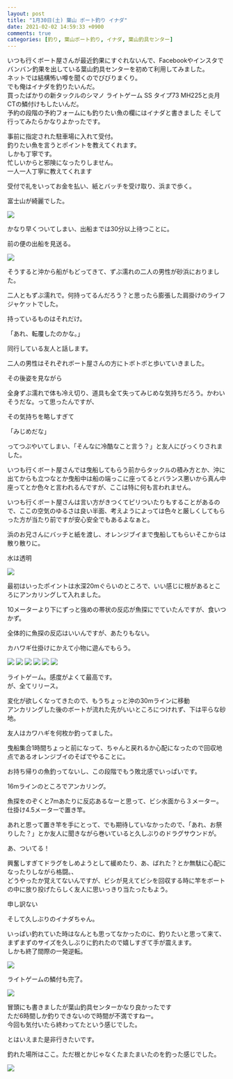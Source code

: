 ```yaml
---
layout: post
title: "1月30日(土) 葉山 ボート釣り イナダ"
date: 2021-02-02 14:59:33 +0900
comments: true
categories: [釣り, 葉山ボート釣り, イナダ, 葉山釣具センター]
---
```


いつも行くボート屋さんが最近釣果にすぐれないんで、Facebookやインスタでバンバン釣果を出している葉山釣具センターを初めて利用してみました。    
ネットでは結構怖い噂を聞くのでびびりまくり。  
でも俺はイナダを釣りたいんだ。  
買ったばかりの新タックルのシマノ ライトゲーム SS タイプ73 MH225と炎月CTの鱗付けもしたいんだ。  
予約の段階の予約フォームにも釣りたい魚の欄にはイナダと書きました
そして行ってみたらかなりよかったです。  

<!-- more -->  

<script async src="//pagead2.googlesyndication.com/pagead/js/adsbygoogle.js"></script>    
<ins class="adsbygoogle"    
     style="display:block; text-align:center;"    
     data-ad-layout="in-article"    
     data-ad-format="fluid"    
     data-ad-client="ca-pub-7039502723411845"    
     data-ad-slot="8206045005"></ins>    
<script>    
     (adsbygoogle = window.adsbygoogle || []).push({});    
</script>   

事前に指定された駐車場に入れて受付。  
釣りたい魚を言うとポイントを教えてくれます。  
しかも丁寧です。  
忙しいからと邪険になったりしません。  
一人一人丁寧に教えてくれます  
  
受付で礼をいってお金を払い、紙とバッチを受け取り、浜まで歩く。  
  
富士山が綺麗でした。  

<img src="/images/blog/20210202/IMG_9161.JPG">  

かなり早くついてしまい、出船までは30分以上待つことに。  

前の便の出船を見送る。  

<img src="/images/blog/20210202/IMG_9169.JPG">  

  
そうすると沖から船がもどってきて、ずぶ濡れの二人の男性が砂浜におりました。  
  
二人ともずぶ濡れで。何持ってるんだろう？と思ったら膨張した肩掛けのライフジャケットでした。  
  
持っているものはそれだけ。  
  
「あれ、転覆したのかな。」  
  
同行している友人と話します。  
  
二人の男性はそれぞれボート屋さんの方にトボトボと歩いていきました。  
  
その後姿を見ながら  
  
全身ずぶ濡れで体も冷え切り、道具も全て失ってみじめな気持ちだろう。かわいそうだな。って思ったんですが、  
  
その気持ちを略しすぎて  
  
「みじめだな」  
  
ってつぶやいてしまい、「そんなに冷酷なこと言う？」と友人にびっくりされました。  
  
いつも行くボート屋さんでは曳船してもらう前からタックルの積み方とか、沖に出てからも立つなとか曳船中は船の端っこに座ってるとバランス悪いから真ん中座ってとか色々と言われるんですが、ここは特に何も言われません。  
  
いつも行くボート屋さんは言い方がきつくてピリついたりもすることがあるので、ここの空気のゆるさは良い半面、考えようによっては色々と厳しくしてもらった方が当たり前ですが安心安全でもあるよなぁと。  
  
浜のお兄さんにバッチと紙を渡し、オレンジブイまで曳船してもらいそこからは散り散りに。  

水は透明  

<img src="/images/blog/20210202/IMG_9178.JPG">  

  
最初はいったポイントは水深20mぐらいのところで、いい感じに根があるところにアンカリングして入れました。

10メーターより下にずっと強めの帯状の反応が魚探にでていたんですが、食いつかず。  
  
全体的に魚探の反応はいいんですが、あたりもない。  
  
カハワギ仕掛けにかえて小物に遊んでもらう。  

<img src="/images/blog/20210202/IMG_9186.JPG">  
<img src="/images/blog/20210202/IMG_9190.JPG">  
<img src="/images/blog/20210202/IMG_9196.JPG">  
<img src="/images/blog/20210202/IMG_9198.JPG">  
<img src="/images/blog/20210202/IMG_9201.JPG">  
<img src="/images/blog/20210202/IMG_9206.JPG">  

ライトゲーム。感度がよくて最高です。  
が、全てリリース。  
  
変化が欲しくなってきたので、もうちょっと沖の30mラインに移動  
アンカリングした後のボートが流れた先がいいところにつけれず、下は平らな砂地。  
  
友人はカワハギを何枚か釣ってました。  

曳船集合1時間ちょっと前になって、ちゃんと戻れるか心配になったので回収地点であるオレンジブイのそばでやることに。  
  
お持ち帰りの魚釣ってないし、この段階でもう敗北感でいっぱいです。  
  
16mラインのところでアンカリング。  
  
魚探をのぞくと7mあたりに反応あるなーと思って、ビシ水面から３メーター。仕掛け4.5メーターで置き竿。  
  
あれと思って置き竿を手にとって、でも期待していなかったので、「あれ、お祭りした？」とか友人に聞きながら巻いていると久しぶりのドラグサウンドが。  
  
あ、ついてる！  
  
興奮しすぎてドラグをしめようとして緩めたり、あ、ばれた？とか無駄に心配になったりしながら格闘。、  
どうやったか覚えてないんですが、ビシが見えてビシを回収する時に竿をボートの中に放り投げたらしく友人に思いっきり当たったもよう。  

申し訳ない  
  
そして久しぶりのイナダちゃん。  
  
いっぱい釣れていた時はなんとも思ってなかったのに、釣りたいと思って来て、まずまずのサイズを久しぶりに釣れたので嬉しすぎて手が震えます。  
しかも終了間際の一発逆転。  
  
<img src="/images/blog/20210202/IMG_9210.JPG">    
  
ライトゲームの鱗付も完了。  
  
<img src="/images/blog/20210202/IMG_9236.JPG">    

冒頭にも書きましたが葉山釣具センターかなり良かったです  
ただ6時間しか釣りできないので時間が不満ですねー。  
今回も気付いたら終わってたという感じでした。  

とはいえまた是非行きたいです。  

釣れた場所はここ。ただ根とかじゃなくたまたまいたのを釣った感じでした。

<img src="/images/blog/20210202/IMG_9266.PNG">    

